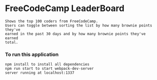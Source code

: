 # FreeCodeCamp LeaderBoard

```
Shows the top 100 coders from FreeCodeCamp. 
Users can toggle between sorting the list by how many brownie points they've 
earned in the past 30 days and by how many brownie points they've earned 
total.
```


### To run this application

```
npm install to install all dependencies
npm run start to start webpack-dev-server
server running at localhost:1337

```
